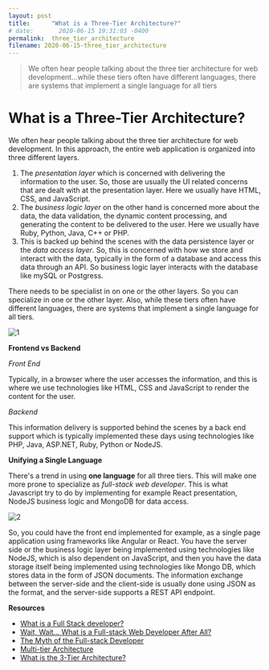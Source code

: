 ```yaml
---
layout: post
title:      "What is a Three-Tier Architecture?"
# date:       2020-06-15 19:31:03 -0400
permalink:  three_tier_architecture
filename: 2020-06-15-three_tier_architecture
---
```


> We often hear people talking about the three tier architecture for web development...while these tiers often have different languages, there are systems that implement a single language for all tiers

# What is a Three-Tier Architecture?

We often hear people talking about the three tier architecture for web development. In this approach, the entire web application is organized into three different layers. 

1. The *presentation layer* which is concerned with delivering the information to the user. So, those are usually the UI related concerns that are dealt with at the presentation layer. Here we usually have HTML, CSS, and JavaScript.
2. The *business logic layer* on the other hand is concerned more about the data, the data validation, the dynamic content processing, and generating the content to be delivered to the user. Here we usually have Ruby, Python, Java, C++ or PHP.
3. This is backed up behind the scenes with the data persistence layer or the *data access layer*. So, this is concerned with how we store and interact with the data, typically in the form of a database and access this data through an API. So business logic layer interacts with the database like mySQL or Postgress.

There needs to be specialist in on one or the other layers. So you can specialize in one or the other layer. Also, while these tiers often have different languages, there are systems that implement a single language for all tiers.

![1](https://user-images.githubusercontent.com/15071636/82156217-93e76b00-983f-11ea-9ed2-efcb1b31db65.png)

**Frontend vs Backend**

*Front End*

Typically, in a browser where the user accesses the information, and this is where we use technologies like HTML, CSS and JavaScript to render the content for the user.

*Backend*

This information delivery is supported behind the scenes by a back end support which is typically implemented these days using technologies like PHP, Java, ASP.NET, Ruby, Python or NodeJS.

**Unifying a Single Language**

There's a trend in using **one language** for all three tiers. This will make one more prone to specialize as *full-stack web developer*. This is what Javascript try to do by implementing for example React presentation, NodeJS business logic and MongoDB for data access. 

![2](https://user-images.githubusercontent.com/15071636/82156410-8b436480-9840-11ea-97ce-92bbe22307a7.png)

So, you could have the front end implemented for example, as a single page application using frameworks like Angular or React. You have the server side or the business logic layer being implemented using technologies like NodeJS, which is also dependent on JavaScript, and then you have the data storage itself being implemented using technologies like Mongo DB, which stores data in the form of JSON documents. The information exchange between the server-side and the client-side is usually done using JSON as the format, and the server-side supports a REST API endpoint.

**Resources**

<ul><li><a href="http://www.laurencegellert.com/2012/08/what-is-a-full-stack-developer/" target="_blank" rel="noopener nofollow">What is a Full Stack developer?</a></li><li><a href="http://edward-designer.com/web/full-stack-web-developer/" target="_blank" rel="noopener nofollow">Wait, Wait… What is a Full-stack Web Developer After All?</a></li><li><a href="http://andyshora.com/full-stack-developers.html" target="_blank" rel="noopener nofollow">The Myth of the Full-stack Developer</a></li><li><a href="https://en.wikipedia.org/wiki/Multitier_architecture" target="_blank" rel="noopener nofollow">Multi-tier Architecture</a></li><li><a href="http://www.tonymarston.net/php-mysql/3-tier-architecture.html" target="_blank" rel="noopener nofollow">What is the 3-Tier Architecture?</a></li></ul>